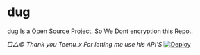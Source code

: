 # dug
dug Is a Open Source Project.
So We Dont encryption this Repo..

*□△©️ Thank you Teenu_x For letting me use his API'S*
[![Deploy](https://www.herokucdn.com/deploy/button.svg)](https://heroku.com/deploy?template=https://github.com/xYAZUWA/AmazoneDug)

